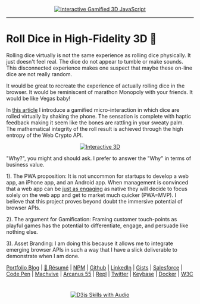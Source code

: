 <p align="center">
  <a target="_blank" href="https://thescottkrause.com/emerging_tech/gameification-threejs-webcrypto-accelerator-blender-gltf/">
  <img src="https://neodigm.github.io/Roll-Dice-in-High-Fidelity-3D/assets/gameification-threejs-webcrypto-accelerator-blender-gltf_tn.webp" title="Interactive Gamified 3D JavaScript">
  </a>
</p>

---
# Roll Dice in High-Fidelity 3D 🎲

Rolling dice virtually is not the same experience as rolling dice physically. It just doesn't feel real. The dice do not appear to tumble or make sounds. This disconnected experience makes one suspect that maybe these on-line dice are not really random.

It would be great to recreate the experience of actually rolling dice in the browser. It would be reminiscent of marathon Monopoly with your friends. It would be like Vegas baby!

In [this article](https://thescottkrause.com/emerging_tech/gameification-threejs-webcrypto-accelerator-blender-gltf/) I introduce a gamified micro-interaction in which dice are rolled virtually by shaking the phone. The sensation is complete with haptic feedback making it seem like the bones are rattling in your sweaty palm. The mathematical integrity of the roll result is achieved through the high entropy of the Web Crypto API.

<p align="center">
  <a target="_blank" href="https://thescottkrause.com/tags/javascript/">
  <img src="https://neodigm.github.io/Roll-Dice-in-High-Fidelity-3D/assets/gameification-threejs-webcrypto-accelerator-blender-gltf_1.webp" title="Interactive 3D">
  </a>
</p>

"Why?", you might and should ask.
I prefer to answer the "Why" in terms of business value.

1). The PWA proposition: It is not uncommon for startups to develop a web app, an iPhone app, and an Android app. When management is convinced that a web app can be [just as engaging](https://developers.google.com/web/updates/capabilities) as native they will decide to focus solely on the web app and get to market much quicker (PWA=MVP). I believe that this project proves beyond doubt the immersive potential of browser APIs.

2). The argument for Gamification: Framing customer touch-points as playful games has the potential to differentiate, engage, and persuade like nothing else.

3). Asset Branding: I am doing this because it allows me to integrate emerging browser APIs in such a way that I have a slick deliverable to demonstrate when I am done.


[Portfolio Blog](https://www.theScottKrause.com) |
[🦄 Résumé](https://thescottkrause.com/Arcanus_Scott_C_Krause_2020.pdf) |
[NPM](https://www.npmjs.com/~neodigm) |
[Github](https://github.com/neodigm) |
[LinkedIn](https://www.linkedin.com/in/neodigm55/) |
[Gists](https://gist.github.com/neodigm?direction=asc&sort=created) |
[Salesforce](https://trailblazer.me/id/skrause) |
[Code Pen](https://codepen.io/neodigm24) |
[Machvive](https://machvive.com/) |
[Arcanus 55](https://www.arcanus55.com/) |
[Repl](https://repl.it/@neodigm) |
[Twitter](https://twitter.com/neodigm24) |
[Keybase](https://keybase.io/neodigm) |
[Docker](https://hub.docker.com/u/neodigm) |
[W3C](https://www.w3.org/users/123844)
#

<p align="center">
  <a target="_blank" href="https://thescottkrause.com/d3_datavis_skills.html">
  <img src="https://repository-images.githubusercontent.com/178555357/2b6ad880-7aa0-11ea-8dde-63e70187e3e9" title="D3js Skills with Audio">
  </a>
</p>
